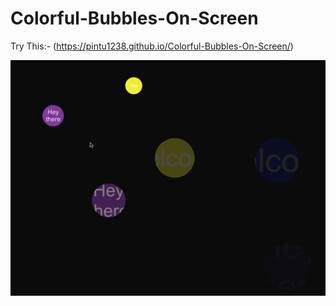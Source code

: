 # Colorful-Bubbles-On-Screen

Try This:- (https://pintu1238.github.io/Colorful-Bubbles-On-Screen/)

![Preview Image](colorful.png)
